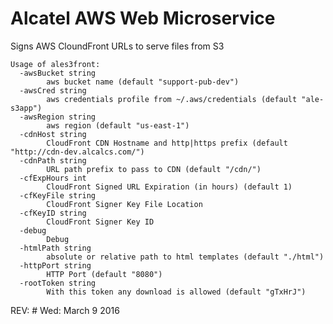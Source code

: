 # Alcatel AWS Web Microservice

Signs AWS CloundFront URLs to serve files from S3

    Usage of ales3front:
      -awsBucket string
            aws bucket name (default "support-pub-dev")
      -awsCred string
            aws credentials profile from ~/.aws/credentials (default "ale-s3app")
      -awsRegion string
            aws region (default "us-east-1")
      -cdnHost string
            CloudFront CDN Hostname and http|https prefix (default "http://cdn-dev.alcalcs.com/")
      -cdnPath string
            URL path prefix to pass to CDN (default "/cdn/")
      -cfExpHours int
            CloudFront Signed URL Expiration (in hours) (default 1)
      -cfKeyFile string
            CloudFront Signer Key File Location
      -cfKeyID string
            CloudFront Signer Key ID
      -debug
            Debug
      -htmlPath string
            absolute or relative path to html templates (default "./html")
      -httpPort string
            HTTP Port (default "8080")
      -rootToken string
            With this token any download is allowed (default "gTxHrJ")

REV:  # Wed: March 9 2016
